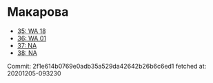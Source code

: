 # Макарова
- [35: WA 18](35.md)
- [36: WA 01](36.md)
- [37: NA](37.md)
- [38: NA](38.md)

Commit: 2f1e614b0769e0adb35a529da42642b26b6c6ed1
 fetched at: 20201205-093230
